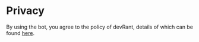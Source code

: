 # Privacy

By using the bot, you agree to the policy of devRant, details of which can be found [here](https://www.devrant.io/privacy).
